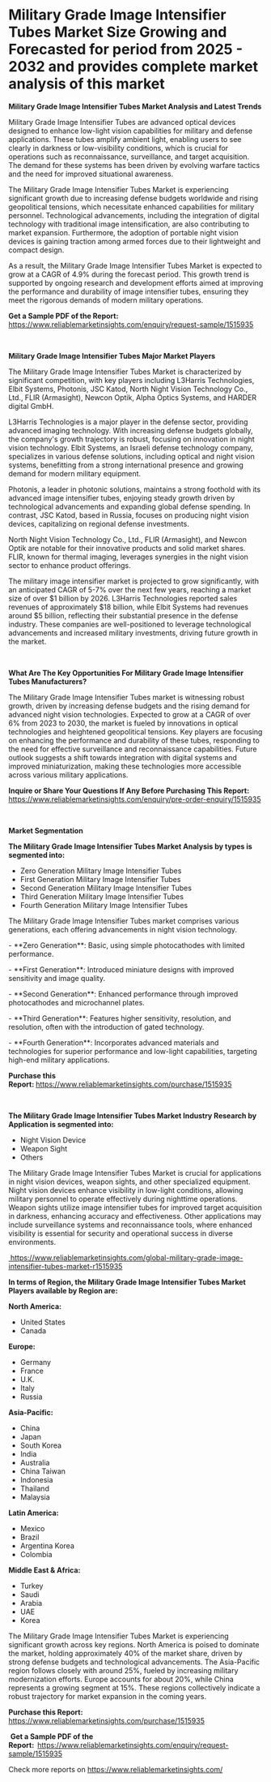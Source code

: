<p><h1>Military Grade Image Intensifier Tubes Market Size Growing and Forecasted for period from 2025 - 2032 and provides complete market analysis of this market</h1></p><p><strong>Military Grade Image Intensifier Tubes Market Analysis and Latest Trends</strong></p>
<p><p>Military Grade Image Intensifier Tubes are advanced optical devices designed to enhance low-light vision capabilities for military and defense applications. These tubes amplify ambient light, enabling users to see clearly in darkness or low-visibility conditions, which is crucial for operations such as reconnaissance, surveillance, and target acquisition. The demand for these systems has been driven by evolving warfare tactics and the need for improved situational awareness.</p><p>The Military Grade Image Intensifier Tubes Market is experiencing significant growth due to increasing defense budgets worldwide and rising geopolitical tensions, which necessitate enhanced capabilities for military personnel. Technological advancements, including the integration of digital technology with traditional image intensification, are also contributing to market expansion. Furthermore, the adoption of portable night vision devices is gaining traction among armed forces due to their lightweight and compact design.</p><p>As a result, the Military Grade Image Intensifier Tubes Market is expected to grow at a CAGR of 4.9% during the forecast period. This growth trend is supported by ongoing research and development efforts aimed at improving the performance and durability of image intensifier tubes, ensuring they meet the rigorous demands of modern military operations.</p></p>
<p><strong>Get a Sample PDF of the Report:&nbsp;</strong> <a href="https://www.reliablemarketinsights.com/enquiry/request-sample/1515935?utm_campaign=2564&utm_medium=2&utm_source=Github&utm_content=ia&utm_term=29032025&utm_id=military-grade-image-intensifier-tubes">https://www.reliablemarketinsights.com/enquiry/request-sample/1515935</a></p>
<p>&nbsp;</p>
<p><strong>Military Grade Image Intensifier Tubes Major Market Players</strong></p>
<p><p>The Military Grade Image Intensifier Tubes Market is characterized by significant competition, with key players including L3Harris Technologies, Elbit Systems, Photonis, JSC Katod, North Night Vision Technology Co., Ltd., FLIR (Armasight), Newcon Optik, Alpha Optics Systems, and HARDER digital GmbH.</p><p>L3Harris Technologies is a major player in the defense sector, providing advanced imaging technology. With increasing defense budgets globally, the company's growth trajectory is robust, focusing on innovation in night vision technology. Elbit Systems, an Israeli defense technology company, specializes in various defense solutions, including optical and night vision systems, benefitting from a strong international presence and growing demand for modern military equipment.</p><p>Photonis, a leader in photonic solutions, maintains a strong foothold with its advanced image intensifier tubes, enjoying steady growth driven by technological advancements and expanding global defense spending. In contrast, JSC Katod, based in Russia, focuses on producing night vision devices, capitalizing on regional defense investments.</p><p>North Night Vision Technology Co., Ltd., FLIR (Armasight), and Newcon Optik are notable for their innovative products and solid market shares. FLIR, known for thermal imaging, leverages synergies in the night vision sector to enhance product offerings.</p><p>The military image intensifier market is projected to grow significantly, with an anticipated CAGR of 5-7% over the next few years, reaching a market size of over $1 billion by 2026. L3Harris Technologies reported sales revenues of approximately $18 billion, while Elbit Systems had revenues around $5 billion, reflecting their substantial presence in the defense industry. These companies are well-positioned to leverage technological advancements and increased military investments, driving future growth in the market.</p></p>
<p>&nbsp;</p>
<p><strong>What Are The Key Opportunities For Military Grade Image Intensifier Tubes Manufacturers?</strong></p>
<p><p>The Military Grade Image Intensifier Tubes market is witnessing robust growth, driven by increasing defense budgets and the rising demand for advanced night vision technologies. Expected to grow at a CAGR of over 6% from 2023 to 2030, the market is fueled by innovations in optical technologies and heightened geopolitical tensions. Key players are focusing on enhancing the performance and durability of these tubes, responding to the need for effective surveillance and reconnaissance capabilities. Future outlook suggests a shift towards integration with digital systems and improved miniaturization, making these technologies more accessible across various military applications.</p></p>
<p><strong>Inquire or Share Your Questions If Any Before Purchasing This Report:</strong> <a href="https://www.reliablemarketinsights.com/enquiry/pre-order-enquiry/1515935?utm_campaign=2564&utm_medium=2&utm_source=Github&utm_content=ia&utm_term=29032025&utm_id=military-grade-image-intensifier-tubes">https://www.reliablemarketinsights.com/enquiry/pre-order-enquiry/1515935</a></p>
<p>&nbsp;</p>
<p><strong>Market Segmentation</strong></p>
<p><strong>The Military Grade Image Intensifier Tubes Market Analysis by types is segmented into:</strong></p>
<p><ul><li>Zero Generation Military Image Intensifier Tubes</li><li>First Generation Military Image Intensifier Tubes</li><li>Second Generation Military Image Intensifier Tubes</li><li>Third Generation Military Image Intensifier Tubes</li><li>Fourth Generation Military Image Intensifier Tubes</li></ul></p>
<p><p>The Military Grade Image Intensifier Tubes market comprises various generations, each offering advancements in night vision technology. </p><p>- **Zero Generation**: Basic, using simple photocathodes with limited performance.</p><p>- **First Generation**: Introduced miniature designs with improved sensitivity and image quality.</p><p>- **Second Generation**: Enhanced performance through improved photocathodes and microchannel plates.</p><p>- **Third Generation**: Features higher sensitivity, resolution, and resolution, often with the introduction of gated technology.</p><p>- **Fourth Generation**: Incorporates advanced materials and technologies for superior performance and low-light capabilities, targeting high-end military applications.</p></p>
<p><strong>Purchase this Report:&nbsp;</strong><a href="https://www.reliablemarketinsights.com/purchase/1515935?utm_campaign=2564&utm_medium=2&utm_source=Github&utm_content=ia&utm_term=29032025&utm_id=military-grade-image-intensifier-tubes">https://www.reliablemarketinsights.com/purchase/1515935</a></p>
<p>&nbsp;</p>
<p><strong>The Military Grade Image Intensifier Tubes Market Industry Research by Application is segmented into:</strong></p>
<p><ul><li>Night Vision Device</li><li>Weapon Sight</li><li>Others</li></ul></p>
<p><p>The Military Grade Image Intensifier Tubes Market is crucial for applications in night vision devices, weapon sights, and other specialized equipment. Night vision devices enhance visibility in low-light conditions, allowing military personnel to operate effectively during nighttime operations. Weapon sights utilize image intensifier tubes for improved target acquisition in darkness, enhancing accuracy and effectiveness. Other applications may include surveillance systems and reconnaissance tools, where enhanced visibility is essential for security and operational success in diverse environments.</p></p>
<p><a href="https://www.reliablemarketinsights.com/global-military-grade-image-intensifier-tubes-market-r1515935?utm_campaign=2564&utm_medium=2&utm_source=Github&utm_content=ia&utm_term=29032025&utm_id=military-grade-image-intensifier-tubes">&nbsp;https://www.reliablemarketinsights.com/global-military-grade-image-intensifier-tubes-market-r1515935</a></p>
<p><strong>In terms of Region, the Military Grade Image Intensifier Tubes Market Players available by Region are:</strong></p>
<p>
    <p> <strong> North America: </strong>
        <ul>
            <li>United States</li>
            <li>Canada</li>
        </ul>
        </p> 
    <p> <strong> Europe: </strong>
        <ul>
            <li>Germany</li>
            <li>France</li>
            <li>U.K.</li>
            <li>Italy</li>
            <li>Russia</li>
        </ul>
        </p> 
    <p> <strong> Asia-Pacific: </strong>
        <ul>
            <li>China</li>
            <li>Japan</li>
            <li>South Korea</li>
            <li>India</li>
            <li>Australia</li>
            <li>China Taiwan</li>
            <li>Indonesia</li>
            <li>Thailand</li>
            <li>Malaysia</li>
        </ul>
        </p> 
    <p> <strong> Latin America: </strong>
        <ul>
            <li>Mexico</li>
            <li>Brazil</li>
            <li>Argentina Korea</li>
            <li>Colombia</li>
        </ul>
        </p> 
    <p> <strong> Middle East & Africa: </strong>
        <ul>
            <li>Turkey</li>
            <li>Saudi</li>
            <li>Arabia</li>
            <li>UAE</li>
            <li>Korea</li>
        </ul>
    </p>
    </p>
<p><p>The Military Grade Image Intensifier Tubes Market is experiencing significant growth across key regions. North America is poised to dominate the market, holding approximately 40% of the market share, driven by strong defense budgets and technological advancements. The Asia-Pacific region follows closely with around 25%, fueled by increasing military modernization efforts. Europe accounts for about 20%, while China represents a growing segment at 15%. These regions collectively indicate a robust trajectory for market expansion in the coming years.</p></p>
<p><strong>Purchase this Report: </strong><a href="https://www.reliablemarketinsights.com/purchase/1515935?utm_campaign=2564&utm_medium=2&utm_source=Github&utm_content=ia&utm_term=29032025&utm_id=military-grade-image-intensifier-tubes">https://www.reliablemarketinsights.com/purchase/1515935</a></p>
<p>&nbsp;<strong>Get a Sample PDF of the Report:&nbsp;&nbsp;</strong><a href="https://www.reliablemarketinsights.com/enquiry/request-sample/1515935?utm_campaign=2564&utm_medium=2&utm_source=Github&utm_content=ia&utm_term=29032025&utm_id=military-grade-image-intensifier-tubes">https://www.reliablemarketinsights.com/enquiry/request-sample/1515935</a></p>
<p><strong></strong></p>
<p>Check more reports on <a href="https://www.reliablemarketinsights.com/?utm_campaign=2564&utm_medium=2&utm_source=Github&utm_content=ia&utm_term=29032025&utm_id=military-grade-image-intensifier-tubes">https://www.reliablemarketinsights.com/</a></p>